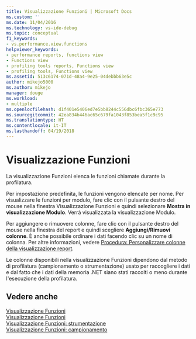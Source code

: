 ```yaml
---
title: Visualizzazione Funzioni | Microsoft Docs
ms.custom: ''
ms.date: 11/04/2016
ms.technology: vs-ide-debug
ms.topic: conceptual
f1_keywords:
- vs.performance.view.functions
helpviewer_keywords:
- performance reports, functions view
- Functions view
- profiling tools reports, Functions view
- profiling tools, Functions view
ms.assetid: 513c6174-071d-48a4-9e25-04debbb63e5c
author: mikejo5000
ms.author: mikejo
manager: douge
ms.workload:
- multiple
ms.openlocfilehash: d1f401e5406ed7e5bb8244c556dbc6fbc365e773
ms.sourcegitcommit: 42ea834b446ac65c679fa1043f853bea5f1c9c95
ms.translationtype: HT
ms.contentlocale: it-IT
ms.lasthandoff: 04/19/2018
---
```

# <a name="functions-view"></a>Visualizzazione Funzioni
La visualizzazione Funzioni elenca le funzioni chiamate durante la profilatura.  
  
 Per impostazione predefinita, le funzioni vengono elencate per nome. Per visualizzare le funzioni per modulo, fare clic con il pulsante destro del mouse nella finestra Visualizzazione Funzioni e quindi selezionare **Mostra in visualizzazione Modulo**. Verrà visualizzata la visualizzazione Modulo.  
  
 Per aggiungere o rimuovere colonne, fare clic con il pulsante destro del mouse nella finestra del report e quindi scegliere **Aggiungi/Rimuovi colonne**. È anche possibile ordinare i dati facendo clic su un nome di colonna. Per altre informazioni, vedere [Procedura: Personalizzare colonne della visualizzazione report](../profiling/how-to-customize-report-view-columns.md).  
  
 Le colonne disponibili nella visualizzazione Funzioni dipendono dal metodo di profilatura (campionamento o strumentazione) usato per raccogliere i dati e dal fatto che i dati della memoria .NET siano stati raccolti o meno durante l'esecuzione della profilatura.  
  
## <a name="see-also"></a>Vedere anche  
 [Visualizzazione Funzioni](../profiling/functions-view-sampling-data.md)   
 [Visualizzazione Funzioni](../profiling/functions-view-instrumentation-data.md)   
 [Visualizzazione Funzioni: strumentazione](../profiling/functions-view-dotnet-memory-instrumentation-data.md)   
 [Visualizzazione Funzioni: campionamento](../profiling/functions-view-dotnet-memory-sampling-data.md)